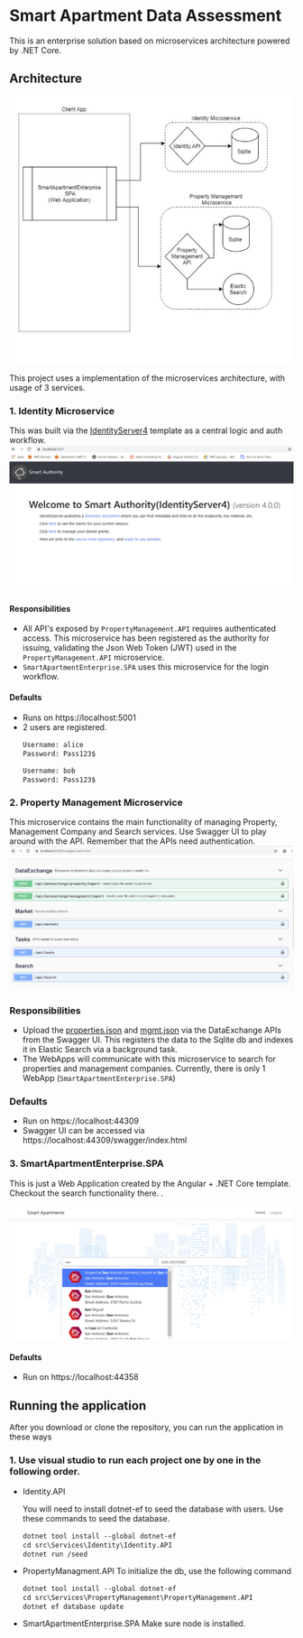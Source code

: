 # Smart Apartment Data Assessment

This is an enterprise solution based on microservices architecture powered by .NET Core.

## Architecture

![](assets/Architecture.jpg)

This project uses a implementation of the microservices architecture, with usage of 3 services.

### 1.  Identity Microservice
This was built via the [IdentityServer4](https://identityserver4.readthedocs.io/en/latest/) template as a central logic and auth workflow. 
![](assets/identity.jpg)

#### Responsibilities

- All API's exposed by `PropertyManagement.API` requires  authenticated access. This microservice has been registered as the authority for issuing, validating the Json Web Token (JWT) used in the `PropertyManagement.API` microservice.  
- `SmartApartmentEnterprise.SPA` uses this microservice for the login workflow.
#### Defaults
 - Runs on https://localhost:5001
  - 2 users are registered. 
    ```
    Username: alice
    Password: Pass123$
    ```
    ```
    Username: bob
    Password: Pass123$
    ```

### 2. Property Management Microservice

This microservice contains the main functionality of managing Property, Management Company and Search services. Use Swagger UI to play around with the API. Remember that the APIs need authentication.
![](assets/Swagger.jpg)
### Responsibilities
- Upload the [properties.json](assets/properties.json) and [mgmt.json](assets/mgmt.json) via the DataExchange APIs from the Swagger UI. This registers the data to the Sqlite db and indexes it in Elastic Search via a background task.
- The WebApps will communicate with this microservice to search for properties and management companies. Currently, there is only 1 WebApp (`SmartApartmentEnterprise.SPA`)
### Defaults
- Run on https://localhost:44309
- Swagger UI can be accessed via https://localhost:44309/swagger/index.html


### 3. SmartApartmentEnterprise.SPA

This is just a Web Application created by the Angular + .NET Core template. Checkout the search functionality there. .

![](assets/spa.jpg)


#### Defaults
- Run on https://localhost:44358


## Running the application

After you download or clone the repository, you can run the application in these ways

### 1. Use visual studio to run each project one by one in the following order.

- Identity.API

     You will need to install dotnet-ef to seed the database with users. Use these commands to seed the database.
     ```
     dotnet tool install --global dotnet-ef
     cd src\Services\Identity\Identity.API
     dotnet run /seed
     ```
- PropertyManagment.API
    To initialize the db, use the following command
    ```
    dotnet tool install --global dotnet-ef
    cd src\Services\PropertyManagement\PropertyManagement.API
    dotnet ef database update
    ```
- SmartApartmentEnterprise.SPA
    Make sure node is installed.

 